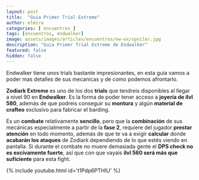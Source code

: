 ```yaml
---
layout: post
title:  "Guia Primer Trial Extreme"
author: elmira
categories: [ encuentros ]
tags: [encuentros, endwalker]
image: assets/images/articles/encuentros/ew-ex/spoiler.jpg
description: "Guia Primer Trial Extreme de Endwalker"
featured: false
hidden: false
---
```


Endwalker tiene unos trials bastante impresionantes, en esta guia vamos a poder mas detalles de sus mecanicas y de como podemos afrontarlo.

**Zodiark Extreme** es uno de los dos **trials** que tendreis disponibles al llegar a nivel 90 en **Endwalker**. Es la forma de poder tener acceso a **joyería de ilvl 580**, además de que podreis conseguir su **montura** y algún **material de crafteo** exclusivo para fabricar el barding.

Es un **combate** relativamente **sencillo**, pero que la **combinación** de sus mecánicas especialmente a partir de la **fase 2**, requiere del jugador **prestar atención** en todo momento, además de que te va a exigir **calcular** donde **acabarán los ataques** de Zodiark dependiendo de lo que estés viendo en pantalla. Si durante el combate no muere demasiada gente el **DPS check no es excivamente fuerte**, así que con que vayais **ilvl 560 será más que suficiente** para esta fight.

{% include youtube.html id='t1Pdp6PTHIU' %}